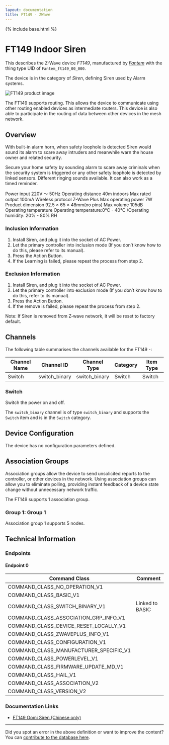 ```yaml
---
layout: documentation
title: FT149 - ZWave
---
```


{% include base.html %}

# FT149 Indoor Siren
This describes the Z-Wave device *FT149*, manufactured by *[Fantem](http://www.oomi.com/)* with the thing type UID of ```Fantem_ft149_00_000```.

The device is in the category of *Siren*, defining Siren used by Alarm systems.

![FT149 product image](https://opensmarthouse.org/assets/zwave/attachments/1209/ft149.JPG)


The FT149 supports routing. This allows the device to communicate using other routing enabled devices as intermediate routers.  This device is also able to participate in the routing of data between other devices in the mesh network.

## Overview

With built-in alarm horn, when safety loophole is detected Siren would sound its alarm to scare away intruders and meanwhile warn the house owner and related security.

Secure your home safety by sounding alarm to scare away criminals when the security system is triggered or any other safety loophole is detected by linked sensors. Different ringing sounds available. It can also work as a timed reminder.

Power input 220V ～ 50Hz Operating distance 40m indoors Max rated output 100mA Wireless protocol Z-Wave Plus Max operating power 7W Product dimension 92.5 × 65 × 48mm(no pins) Max volume 105dB Operating temperature Operating temperature:0°C - 40°C /Operating humidity: 20% - 80% RH

### Inclusion Information

  1. Install Siren, and plug it into the socket of AC Power.
  2. Let the primary controller into inclusion mode (If you don’t know how to do this, please refer to its manual).
  3. Press the Action Button.
  4. If the Learning is failed, please repeat the process from step 2.

### Exclusion Information

  1. Install Siren, and plug it into the socket of AC Power.
  2. Let the primary controller into exclusion mode (If you don’t know how to do this, refer to its manual).
  3. Press the Action Button.
  4. If the remove is failed, please repeat the process from step 2.

Note: If Siren is removed from Z‐wave network, it will be reset to factory default.

## Channels

The following table summarises the channels available for the FT149 -:

| Channel Name | Channel ID | Channel Type | Category | Item Type |
|--------------|------------|--------------|----------|-----------|
| Switch | switch_binary | switch_binary | Switch | Switch | 

### Switch
Switch the power on and off.

The ```switch_binary``` channel is of type ```switch_binary``` and supports the ```Switch``` item and is in the ```Switch``` category.



## Device Configuration

The device has no configuration parameters defined.

## Association Groups

Association groups allow the device to send unsolicited reports to the controller, or other devices in the network. Using association groups can allow you to eliminate polling, providing instant feedback of a device state change without unnecessary network traffic.

The FT149 supports 1 association group.

### Group 1: Group 1


Association group 1 supports 5 nodes.

## Technical Information

### Endpoints

#### Endpoint 0

| Command Class | Comment |
|---------------|---------|
| COMMAND_CLASS_NO_OPERATION_V1| |
| COMMAND_CLASS_BASIC_V1| |
| COMMAND_CLASS_SWITCH_BINARY_V1| Linked to BASIC|
| COMMAND_CLASS_ASSOCIATION_GRP_INFO_V1| |
| COMMAND_CLASS_DEVICE_RESET_LOCALLY_V1| |
| COMMAND_CLASS_ZWAVEPLUS_INFO_V1| |
| COMMAND_CLASS_CONFIGURATION_V1| |
| COMMAND_CLASS_MANUFACTURER_SPECIFIC_V1| |
| COMMAND_CLASS_POWERLEVEL_V1| |
| COMMAND_CLASS_FIRMWARE_UPDATE_MD_V1| |
| COMMAND_CLASS_HAIL_V1| |
| COMMAND_CLASS_ASSOCIATION_V2| |
| COMMAND_CLASS_VERSION_V2| |

### Documentation Links

* [FT149 Oomi Siren (Chinese only)](https://www.opensmarthouse.org/zwavedatabase/1209/siren.pdf)

---

Did you spot an error in the above definition or want to improve the content?
You can [contribute to the database here](https://www.opensmarthouse.org/zwavedatabase/1209).
